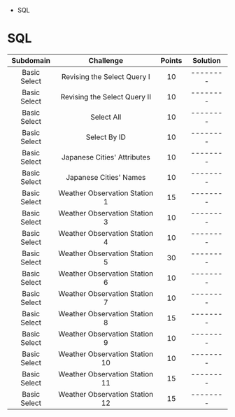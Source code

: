 - SQL 

# SQL
| Subdomain | Challenge | Points | Solution
| :-------: | :-------: | :----: | :------:
| Basic Select | Revising the Select Query I | 10 | --------
| Basic Select | Revising the Select Query II | 10 | --------
| Basic Select | Select All | 10 | --------
| Basic Select | Select By ID | 10 | --------
| Basic Select | Japanese Cities' Attributes | 10 | --------
| Basic Select | Japanese Cities' Names | 10 | --------
| Basic Select | Weather Observation Station 1 | 15 | --------
| Basic Select | Weather Observation Station 3 | 10 | --------
| Basic Select | Weather Observation Station 4 | 10 | --------
| Basic Select | Weather Observation Station 5 | 30 | --------
| Basic Select | Weather Observation Station 6 | 10 | --------
| Basic Select | Weather Observation Station 7 | 10 | --------
| Basic Select | Weather Observation Station 8 | 15 | --------
| Basic Select | Weather Observation Station 9 | 10 | --------
| Basic Select | Weather Observation Station 10 | 10 | --------
| Basic Select | Weather Observation Station 11 | 15 | --------
| Basic Select | Weather Observation Station 12 | 15 | --------
